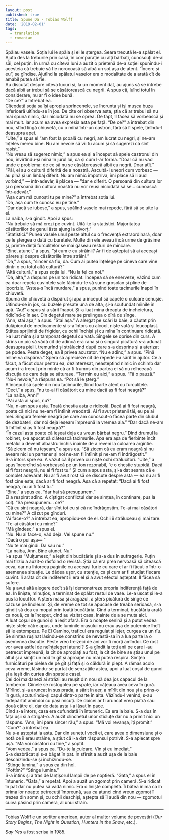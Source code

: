 ```yaml
---
layout: post
published: true
title: Spune Da - Tobias Wolff
date: '2019-02-01'
tags:
  - translation
  - romanian
---
```

Spălau vasele. Soția lui le spăla și el le ștergea. Seara trecută le-a spălat el. Ajuta des la treburile prin casă, în comparație cu alți bărbați, cunoscuți de-ai săi, cel puțin. În urmă cu cîteva luni a auzit o prietenă de-a soției spunîndu-i acesteia că trebuie să fie norocoasă să aibă un soț așa de atent. “Încerc și eu”, se gîndise. Ajutînd la spălatul vaselor era o modalitate de a arată cît de amabil putea să fie.  
Au discutat despre cîteva lucuri și, la un moment dat, au ajuns să se întrebe dacă albii ar trebui să se căsătorească cu negrii. A spus că, luînd totul în considerare, nu ar fi o idee bună.  
“De ce?” a întrebat ea.  
Cîteodată soția sa își apropia sprîncenele, se încrunta și își mușca buza inferioară uitîndu-se în jos. De cîte ori observa asta, știa că ar trebui să nu mai spună nimic, dar niciodată nu se oprea. De fapt, îl făcea să vorbească și mai mult. Iar acum ea avea expresia asta pe față.
“De ce?” a întrebat din nou, stînd lîngă chiuvetă, cu o mînă într-un castron, fără să îl spele, ținîndu-l deasupra apei.  
“Uite,” a spus el “am fost la școală cu negri, am lucrat cu negri, și ne-am înțeles mereu bine. Nu am nevoie să vii tu acum și să sugerezi că sînt rasist.”  
“Nu vreau să sugerez nimic,” a spus ea și a început să spele castronul din nou, învirtindu-și mîna în jurul lui, ca și cum l-ar forma. “Doar că nu văd unde e problema: de ce să nu se căsătorească albii cu negrii. Doar atît.”  
“Păi, ei au o cultură diferită de a noastră. Ascultă-i uneori cum vorbesc — au pînă și un limbaj diferit. Nu am nimic împotriva, îmi place să îi aud vorbind,” — într-adevăr, îi plăcea — “dar e diferit. O persoană din cultura lor și o persoană din cultura noastră nu vor reuși niciodată să se… cunoască într-adevăr.”  
“Așa cum mă cunoști tu pe mine?” a întrebat soția lui.  
“Da, așa cum te cunosc eu pe tine.”  
“Dar dacă se iubesc,” a spus, spălînd vasele mai repede, fără să se uite la el.  
La naiba, s-a gîndit. Apoi a spus:  
“Nu trebuie să mă crezi pe cuvînt. Uită-te la statistici. Majoritatea căsătoriilor de genul ăsta ajung la divorț.”  
“Statistici.” Punea vasele unul peste altul cu o frecvență extraordinară, doar ce le ștergea o dată cu buretele. Multe din ele aveau încă urme de grăsime și, printre dinții furculițelor se mai găseau resturi de mîncare.  
“Bine, atunci,” a spus, “și cum e cu străinii? Ar fi de așteptat să ai aceeași părere și despre căsătoriile între străini.”  
“Da,” a spus, “sincer să fiu, da. Cum ai putea înțelege pe cineva care vine dintr-o cu totul altă cultură?”  
“Altă cultură,” a spus soția lui. “Nu la fel ca noi.”  
“Da, alta,” a răspuns pe un ton ridicat. Începea să se enerveze, văzînd cum ea doar repeta cuvintele sale făcîndu-le să sune grosolan și pline de ipocrizie. “Astea-s încă murdare,” a spus, punînd toate tacimurile înapoi în chiuvetă.  
Spuma din chiuvetă a dispărut și apa a început să capete o culoare cenușie. Uitîndu-se în jos, cu buzele presate una de alta, și-a scufundat mîinile în apă. “Au!” a spus și a sărit înapoi. Și-a luat mîna dreapta de încheietura, ridicînd-o în aer. Din degetul mare se prelingea o dîră de sînge.  
“Ann, stai așa,” a spus. “Stai așa.” A alergat pe scări la baie, a căutat prin dulăpiorul de medicamente și s-a întors cu alcool, niște vată și leucoplast. Stătea sprijinită de frigider, cu ochii închiși și cu mîna în continuare ridicată. I-a luat mîna și a tamponat degetul cu vată. Sîngele se oprise din curs. A strîns un pic să vădă cît de adîncă era rana și o singură picătură s-a adunat deasupra pielii, tremurînd și strălucind după care s-a desprins și a aterizat pe podea. Peste deget, ea îl privea acuzator. “Nu e adînc,” a spus. “Pînă mîine va dispărea.” Spera să aprecieze cît de repede i-a sărit în ajutor. Ce a făcut, a făcut doar pentru ea, dezinteresat, neasteptind nimic în schimb dar acum i-a trecut prin minte că ar fi frumos din partea ei să nu reînceapă discuția de care deja se săturase. “Termin eu aici,” a spus. “Fă o pauză.”
“Nu-i nevoie,” a răspuns ea. “Pot să le șterg.”  
A început să spele din nou tacîmurile, fiind foarte atent cu furculițele.  
“Deci,” a spus, “nu te-ai fi căsătorit cu mine dacă aș fi fost neagră?”  
“La naiba, Ann!”  
“Păi asta ai spus, nu?”  
“Nu, n-am spus asta. Toată chestia asta e ridicolă. Dacă ai fi fost neagră, poate că nici nu ne-am fi întîlnit vreodată. Ai fi avut prietenii tăi, eu pe ai mei. Singura femeie neagră pe care am cunoscut-o făcea parte din clubul de dezbateri, dar noi deja ieșeam împreună la vremea aia.”
“Dar dacă ne-am fi întîlnit și aș fi fost neagră?”  
“În cazul asta poate că ieșeai deja cu vreun bărbat negru.” Dînd drumul la robinet, s-a apucat să clătească tacimurile. Apa era așa de fierbinte încît metalul a devenit albastru închis înainte de a reveni la culoarea argintie.  
“Să zicem că nu ieșeam,” a spus ea. “Să zicem că eu eram neagră și nu aveam nici un partener și noi ne-am fi întîlnit și ne-am fi îndrăgostit.”  
S-a întors spre ea. A văzut că îl privea cu niște ochi strălucitori. “Uite,” a spus încercînd să vorbească pe un ton rezonabil, “e o chestie stupidă. Dacă ai fi fost neagră, nu ai fi fost tu.” Și cum a spus asta, și-a dat seama că e complet adevărat. Nu ar fi avut rost să se discute despre asta — ea nu ar fi fost cine este, dacă ar fi fost neagră. Așa că a repetat: “Dacă ai fi fost neagră, nu ai fi fost tu.”  
“Bine,” a spus ea, “dar hai să presupunem.”  
El a respirat adînc. A cîștigat conflictul dar se simțea, în continare, pus la colț. “Să presupunem… ce?”  
“Că eu sînt neagră, dar sînt tot eu și că ne îndrăgostim. Te-ai mai căsători cu mine?”
A căzut pe gînduri.  
“Ai face-o?” a întrebat ea, apropiidu-se de el. Ochii îi străluceau și mai tare. “Te-ai căsători cu mine?”  
“Mă gîndesc,” a spus el.  
“Nu. Nu ai face-o, văd deja. Vei spune nu.”  
“Dacă o pui așa— “  
“Nu te mai gîndi. Da sau nu.”  
“La naiba, Ann. Bine atunci. Nu.”  
I-a spus “Mulțumesc,” a ieșit din bucătărie și s-a dus în sufragerie. Puțin mai tîrziu a auzit-o răsfoind o revistă. Știa că era prea nervoasă să citească ceva, dar nu întorcea paginile cu aceeași furie cu care el ar fi făcut-o într-o asemenea situație. Le dădea ușor, cu atenție, ca și cum ar fi studiat fiecare cuvînt. Îi arăta cît de indiferent îi era el și a avut efectul așteptat. Îl făcea să sufere.  
Nu a avut altă alegere decît să își demonstreze propria indiferență față de ea. În liniște, minuțios, a terminat de spălat restul de vase. Le-a uscat și le-a pus la locul lor. A șters masa și aragazul, a șters picătura de sînge ce căzuse pe linoleum. Și, de vreme ce tot se apucase de treaba serioasă, s-a gîndit să dea cu mopul prin toată bucătăria. Cînd a terminat, bucătăria arată ca nouă, ca la început, cînd au vizitat casa, înainte de a se muta aici.  
A luat coșul de gunoi și a ieșit afară. Era o noapte senină și a putut vedea niște stele către apus, unde luminile orașului nu erau așa de puternice încît să le estompeze. Pe El Camino, traficul era regulat și lejer, curgea ca un rîu. Se simțea rușinat lăsîndu-se constrîns de nevastă-sa în a lua parte la o asemenea discuție. Peste vreo treizeci de ani vor fi morți amîndoi. Ce rost vor avea astfel de neînțelegeri atunci? S-a gîndit la toți anii pe care i-au petrecut împreună, la cît de apropiați au fost, la cît de bine se știau unul pe altul și a simțit un nod în gît și aproape nu mai putea respira. Simțea furnicături pe pielea de pe gît și față și o căldură în piept. A rămas acolo ceva vreme, lăsîndu-se purtat de senzațiile astea, apoi a luat coșul de gunoi și a ieșit din curtea din spatele casei.  
Cei doi maidanezi ai străzii au reușit din nou să dea jos capacul de la tomberon. Cîinele se rostogolea pe spate, iar cățeaua avea ceva în gură. Mîrîind, și-a aruncat în sus prada, a sărit în aer, a mîrîit din nou și a prins-o în gură, scuturîndu-și capul dintr-o parte în alta. Văzîndu-l venind, s-au îndepărtat amîndoi cu pași micuți. De obicei ar fi aruncat vreo piatră sau două către ei, dar de data asta i-a lăsat în pace.  
Cînd s-a întors, casa era cufundată în întuneric. Ea era la baie. S-a dus în fața ușii și a strigat-o. A auzit clinchetul unor sticluțe dar nu a primit nici un răspuns. “Ann, îmi pare sincer rău,” a spus. “Mă voi revanșa, îți promit.”  
“Cum?” a întrebat ea.  
Nu s-a așteptat la asta. Dar din sunetul vocii ei, care avea o dimensiune și o notă ce îi erau străine, a știut că i-a dat răspunsul potrivit. S-a aplecat spre ușă. “Mă voi căsători cu tine,” a șoptit.  
“Vom vedea,” a spus ea. “Du-te la culcare. Vin și eu imediat.”  
S-a dezbrăcat și s-a băgat în pat. În sfirsit a auzit ușa de la baie deschizîndu-se și închizindu-se.  
“Stinge lumina,” a spus ea din hol.  
“Poftim?” 
“Stinge lumina.”  
S-a întins și a tras de lănțișorul lămpii de pe noptieră. “Gata,” a spus el în întuneric. “Gata,” a repetat. Apoi a auzit un zgomot prin cameră. S-a ridicat în pat dar nu putea să vadă nimic. Era o liniște completă. Îi bătea inima ca în prima lor noapte petrecută împreună, sau ca atunci cînd vreun zgomot îl trezea din somn și, cu ochii deschiși, aștepta să îl audă din nou — zgomotul cuiva pășind prin camera, al unui străin.  

---

Tobias Wolff e un scriitor american, autor al multor volume de povestiri (_Our Story Begins_, _The Night in Question_, _Hunters in the Snow_, etc.).  

_Say Yes_ a fost scrisa in 1985.  